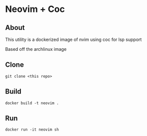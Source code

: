 # Neovim + Coc

## About

This utility is a dockerized image of nvim using coc for lsp support

Based off the archlinux image

## Clone
  ```git clone <this repo>```
## Build
  ```docker build -t neovim .```

## Run
  ```docker run -it neovim sh```
